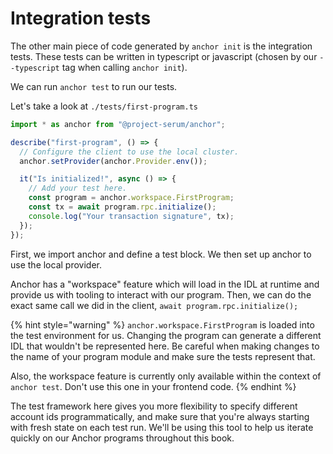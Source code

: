 # Integration tests

The other main piece of code generated by `anchor init` is the integration
tests. These tests can be written in typescript or javascript (chosen by our
`--typescript` tag when calling `anchor init`).

We can run `anchor test` to run our tests.

Let's take a look at `./tests/first-program.ts`

```js
import * as anchor from "@project-serum/anchor";

describe("first-program", () => {
  // Configure the client to use the local cluster.
  anchor.setProvider(anchor.Provider.env());

  it("Is initialized!", async () => {
    // Add your test here.
    const program = anchor.workspace.FirstProgram;
    const tx = await program.rpc.initialize();
    console.log("Your transaction signature", tx);
  });
});
```

First, we import anchor and define a test block. We then set up anchor to use
the local provider.

Anchor has a "workspace" feature which will load in the IDL at runtime and
provide us with tooling to interact with our program. Then, we can do the exact
same call we did in the client, `await program.rpc.initialize();`

{% hint style="warning" %} `anchor.workspace.FirstProgram` is loaded into the
test environment for us. Changing the program can generate a different IDL that
wouldn't be represented here. Be careful when making changes to the name of your
program module and make sure the tests represent that.

Also, the workspace feature is currently only available within the context of
`anchor test`. Don't use this one in your frontend code. {% endhint %}

The test framework here gives you more flexibility to specify different account
ids programmatically, and make sure that you're always starting with fresh state
on each test run. We'll be using this tool to help us iterate quickly on our
Anchor programs throughout this book.
